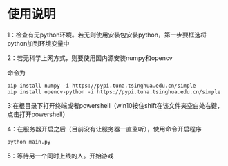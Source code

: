 # 使用说明

1：检查有无python环境。若无则使用安装包安装python，第一步要框选将python加到环境变量中

2：若无科学上网方式，则要使用国内源安装numpy和opencv

命令为
~~~
pip install numpy -i https://pypi.tuna.tsinghua.edu.cn/simple
pip install opencv-python -i https://pypi.tuna.tsinghua.edu.cn/simple
~~~

3:在根目录下打开终端或者powershell（win10按住shift在该文件夹空白处右键，点击打开powershell）

4：在服务器开启之后（目前没有让服务器一直监听），使用命令开启程序

~~~
python main.py
~~~

5：等待另一个同时上线的人。开始游戏